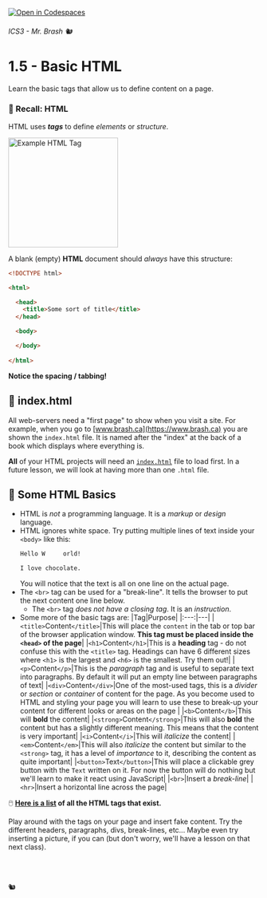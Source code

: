 [![Open in Codespaces](https://classroom.github.com/assets/launch-codespace-2972f46106e565e64193e422d61a12cf1da4916b45550586e14ef0a7c637dd04.svg)](https://classroom.github.com/open-in-codespaces?assignment_repo_id=16022312)
###### ICS3 - Mr. Brash 🐿️

# 1.5 - Basic HTML

Learn the basic tags that allow us to define content on a page.

### 📄 Recall: HTML

HTML uses **_tags_** to define _elements_ or _structure_.

<img alt="Example HTML Tag" src="https://media.geeksforgeeks.org/wp-content/uploads/20210401153033/htmltag.PNG" width="220px">

A blank (empty) **HTML** document should _always_ have this structure:
```HTML
<!DOCTYPE html>

<html>

  <head>
    <title>Some sort of title</title>
  </head>

  <body>

  </body>
  
</html>
```

**Notice the spacing / tabbing!**

## 📖 index.html

All web-servers need a "first page" to show when you visit a site. For example, when you go to [www.brash.ca](https://www.brash.ca) you are shown the `index.html` file. It is named after the "index" at the back of a book which displays where everything is.

**All** of your HTML projects will need an [`index.html`](index.html) file to load first. In a future lesson, we will look at having more than one `.html` file.

## 📖 Some HTML Basics

- HTML is _not_ a programming language. It is a _markup_ or _design_ language.
- HTML ignores white space. Try putting multiple lines of text inside your `<body>` like this:
  ```HTML
  Hello W     orld!

  I love chocolate.
  ```
  You will notice that the text is all on one line on the actual page.
- The `<br>` tag can be used for a "break-line". It tells the browser to put the next content one line below.
  - The `<br>` tag _does not have a closing tag_. It is an _instruction_.
- Some more of the basic tags are:
  |Tag|Purpose|
  |:---:|---|
  |`<title>`Content`</title>`|This will place the `content` in the tab or top bar of the browser application window. **This tag must be placed inside the `<head>` of the page**|
  |`<h1>`Content`</h1>`|This is a **heading** tag - do not confuse this with the `<title>` tag. Headings can have 6 different sizes where `<h1>` is the largest and `<h6>` is the smallest. Try them out!|
  |`<p>`Content`</p>`|This is the _paragraph_ tag and is useful to separate text into paragraphs. By default it will put an empty line between paragraphs of text|
  |`<div>`Content`</div>`|One of the most-used tags, this is a _divider_ or _section_ or _container_ of content for the page. As you become used to HTML and styling your page you will learn to use these to break-up your content for different looks or areas on the page |
  |`<b>`Content`</b>`|This will **bold** the content|
  |`<strong>`Content`</strong>`|This will also **bold** the content but has a slightly different meaning. This means that the content is very important|
  |`<i>`Content`</i>`|This will _italicize_ the content|
  |`<em>`Content`</em>`|This will also _italicize_ the content but similar to the `<strong>` tag, it has a level of _importance_ to it, describing the content as quite important|
  |`<button>`Text`</button>`|This will place a clickable grey button with the `Text` written on it. For now the button will do nothing but we'll learn to make it react using JavaScript|
  |`<br>`|Insert a _break-line_|
  |`<hr>`|Insert a horizontal line across the page|

🖱️ **[Here is a list](https://www.w3schools.com/tags/default.asp) of all the HTML tags that exist.**

Play around with the tags on your page and insert fake content. Try the different headers, paragraphs, divs, break-lines, etc... Maybe even try inserting a picture, if you can (but don't worry, we'll have a lesson on that next class).


<br><br>

🐿️
